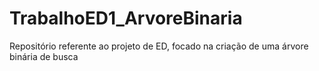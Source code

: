 # TrabalhoED1_ArvoreBinaria
Repositório referente ao projeto de ED, focado na criação de uma árvore binária de busca 
